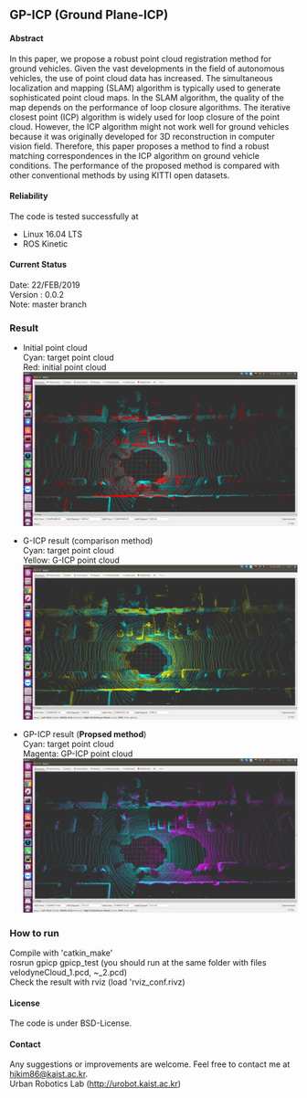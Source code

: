 ## GP-ICP (Ground Plane-ICP)

#### Abstract
In this paper, we propose a robust point cloud registration method for ground vehicles. Given the vast developments in the field of autonomous vehicles, the use of point cloud data has increased. The simultaneous localization and mapping (SLAM) algorithm is typically used to generate sophisticated point cloud maps. In the SLAM algorithm, the quality of the map depends on the performance of loop closure algorithms. The iterative closest point (ICP) algorithm is widely used for loop closure of the point cloud. However, the ICP algorithm might not work well for ground vehicles because it was originally developed for 3D reconstruction in computer vision field. Therefore, this paper proposes a method to find a robust matching correspondences in the ICP algorithm on ground vehicle conditions. The performance of the proposed method is compared with other conventional methods by using KITTI open datasets.

#### Reliability
The code is tested successfully at
* Linux 16.04 LTS
* ROS Kinetic

#### Current Status

Date: 22/FEB/2019 \
Version : 0.0.2 \
Note: master branch

### Result

* Initial point cloud \
Cyan: target point cloud \
Red: initial point cloud \
![Image of initialpose](/initialresult.png)

* G-ICP result (comparison method)\
Cyan: target point cloud \
Yellow: G-ICP point cloud \
![Image of GICPpose](/G-ICPresult.png)

* GP-ICP result (**Propsed method**) \
Cyan: target point cloud \
Magenta: GP-ICP point cloud \
![Image of GPICPpose](/GP-ICPresult.png)



### How to run

Compile with 'catkin_make' \
rosrun gpicp gpicp_test (you should run at the same folder with files velodyneCloud_1.pcd, ~_2.pcd) \
Check the result with rviz (load 'rviz_conf.rivz)

#### License

The code is under BSD-License.

#### Contact
Any suggestions or improvements are welcome. Feel free to contact me at hjkim86@kaist.ac.kr. \
Urban Robotics Lab (http://urobot.kaist.ac.kr)
